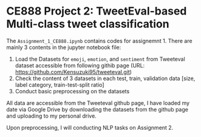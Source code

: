 # CE888 Project 2: TweetEval-based Multi-class tweet classification
The `Assignment_1_CE888.ipynb` contains codes for assignemnt 1. There are mainly 3 contents in the jupyter notebook file:
1. Load the Datasets for `emoji`, `emotion`, and `sentiment` from Tweeteval dataset accessible from following githib page (URL: https://github.com/Kensuzuki95/tweeteval.git)
2. Check the content of 3 datasets in each test, train, validation data [size, label category, train-test-split ratio]
3. Conduct basic preprocessing on the datasets

All data are accessible from the Tweeteval github page, I have loaded my date via Google Drive by downloading the datasets from the github page and uploading to my personal drive.

Upon preprocessing, I will conducting NLP tasks on Assignment 2. 
